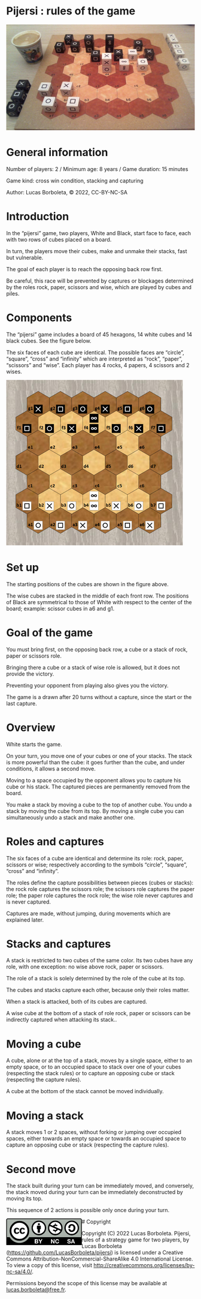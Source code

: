 # Pijersi : rules of the game

![](./pictures/Pijersi-situation.jpg)

# General information

Number of players: 2 / Minimum age: 8 years / Game duration: 15 minutes

Game kind: cross win condition, stacking and capturing

Author: Lucas Borboleta, © 2022, CC-BY-NC-SA

# Introduction

In the “pijersi” game, two players, White and Black, start face to face, each with two rows of cubes placed on a board.

In turn, the players move their cubes, make and unmake their stacks, fast but vulnerable.

The goal of each player is to reach the opposing back row first.

Be careful, this race will be prevented by captures or blockages determined by the roles rock, paper, scissors and wise, which are played by cubes and piles.

# Components

The “pijersi” game includes a board of 45 hexagons, 14 white cubes and 14 black cubes. See the figure below.

The six faces of each cube are identical. The possible faces are “circle”, “square”, “cross” and “infinity” which are interpreted as “rock”, “paper”, “scissors” and “wise”. Each player has 4 rocks, 4 papers, 4 scissors and 2 wises.

<img src="./pictures/pijersi-positions-initiales.png" style="zoom:70%;" />

# Set up

The starting positions of the cubes are shown in the figure above.

The wise cubes are stacked in the middle of each front row. The positions of Black are symmetrical to those of White with respect to the center of the board; example: scissor cubes in a6 and g1.

# Goal of the game

You must bring first, on the opposing back row, a cube or a stack of rock, paper or scissors role.

Bringing there a cube or a stack of wise role is allowed, but it does not provide the victory.

Preventing your opponent from playing also gives you the victory.

The game is a drawn after 20 turns without a capture, since the start or the last capture.

# Overview

White starts the game.

On your turn, you move one of your cubes or one of your stacks. The stack is more powerful than the cube: it goes further than the cube, and under conditions, it allows a second move.

Moving to a space occupied by the opponent allows you to capture his cube or his stack. The captured pieces are permanently removed from the board.

You make a stack by moving a cube to the top of another cube. You undo a stack by moving the cube from its top. By moving a single cube you can simultaneously undo a stack and make another one.

# Roles and captures

The six faces of a cube are identical and determine its role: rock, paper, scissors or wise; respectively according to the symbols “circle”, “square”, “cross” and “infinity”.

The roles define the capture possibilities between pieces (cubes or stacks): the rock role captures the scissors role; the scissors role captures the paper role; the  paper role captures the rock role; the wise role never captures and is never captured.

Captures are made, without jumping, during movements which are explained later.

# Stacks and captures

A stack is restricted to two cubes of the same color. Its two cubes have any role, with one exception: no wise above rock, paper or scissors.

The role of a stack is solely determined by the role of the cube at its top.

The cubes and stacks capture each other, because only their roles matter.

When a stack is attacked, both of its cubes are captured.

A wise cube at the bottom of a stack of role rock, paper or scissors  can be indirectly captured when attacking its stack..

# Moving a cube

A cube, alone or at the top of a stack, moves by a single space, either to an empty space, or to an occupied space to stack over one of your cubes (respecting the stack rules) or to capture an opposing cube or stack (respecting the capture rules).

A cube at the bottom of the stack cannot be moved individually.

# Moving a stack

A stack moves 1 or 2 spaces, without forking or jumping over occupied spaces, either towards an empty space or towards an occupied space to capture an opposing cube or stack (respecting the capture rules).

# Second move

The stack built during your turn can be immediately moved, and conversely, the stack moved during your turn can be immediately deconstructed by moving its top.

This sequence of 2 actions is possible only once during your turn.

<div style="page-break-after: always;"></div>
# Copyright

<img src="./pictures/CC-BY-NC-SA-bis.png" style="zoom:50%;" align="left"/>

Copyright (C) 2022 Lucas Borboleta. Pijersi, rules of a strategy game for two players, by Lucas Borboleta (https://github.com/LucasBorboleta/pijersi) is licensed under a Creative Commons Attribution-NonCommercial-ShareAlike 4.0 International License. To view a copy of this license, visit http://creativecommons.org/licenses/by-nc-sa/4.0/.

Permissions beyond the scope of this license may be available at [lucas.borboleta@free.fr](mailto:lucas.borboleta@free.fr).


